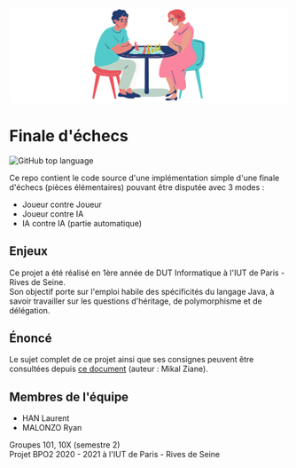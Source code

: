 ![echecs](chess.svg)

# Finale d'échecs

![GitHub top language](https://img.shields.io/github/languages/top/yusa-ai/bpo-d)

Ce repo contient le code source d'une implémentation simple d'une finale d'échecs (pièces élémentaires) pouvant être disputée avec 3 modes :
* Joueur contre Joueur
* Joueur contre IA
* IA contre IA (partie automatique)

## Enjeux

Ce projet a été réalisé en 1ère année de DUT Informatique à l'IUT de Paris - Rives de Seine.  
Son objectif porte sur l'emploi habile des spécificités du langage Java, à savoir travailler sur les questions d'héritage, de polymorphisme et de délégation. 

## Énoncé

Le sujet complet de ce projet ainsi que ses consignes peuvent être consultées depuis [ce document](projet_echecs.pdf) (auteur : Mikal Ziane).

## Membres de l'équipe

* HAN Laurent
* MALONZO Ryan

Groupes 101, 10X (semestre 2)  
Projet BPO2 2020 - 2021 à l'IUT de Paris - Rives de Seine

